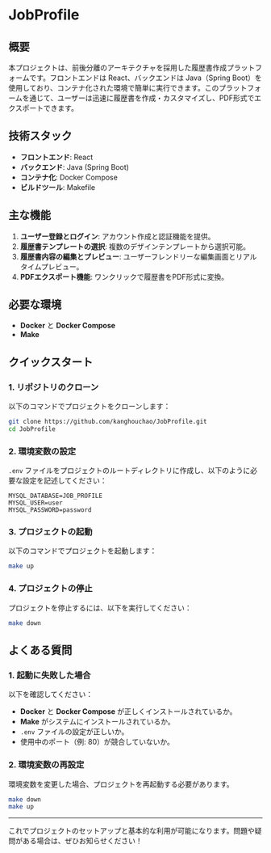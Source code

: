 # JobProfile

## 概要

本プロジェクトは、前後分離のアーキテクチャを採用した履歴書作成プラットフォームです。フロントエンドは React、バックエンドは Java（Spring Boot）を使用しており、コンテナ化された環境で簡単に実行できます。このプラットフォームを通じて、ユーザーは迅速に履歴書を作成・カスタマイズし、PDF形式でエクスポートできます。

## 技術スタック

- **フロントエンド**: React
- **バックエンド**: Java (Spring Boot)
- **コンテナ化**: Docker Compose
- **ビルドツール**: Makefile

## 主な機能

1. **ユーザー登録とログイン**: アカウント作成と認証機能を提供。
2. **履歴書テンプレートの選択**: 複数のデザインテンプレートから選択可能。
3. **履歴書内容の編集とプレビュー**: ユーザーフレンドリーな編集画面とリアルタイムプレビュー。
4. **PDFエクスポート機能**: ワンクリックで履歴書をPDF形式に変換。

## 必要な環境

- **Docker** と **Docker Compose**
- **Make**

## クイックスタート

### 1. リポジトリのクローン

以下のコマンドでプロジェクトをクローンします：

```bash
git clone https://github.com/kanghouchao/JobProfile.git
cd JobProfile
```

### 2. 環境変数の設定

`.env` ファイルをプロジェクトのルートディレクトリに作成し、以下のように必要な設定を記述してください：

```
MYSQL_DATABASE=JOB_PROFILE
MYSQL_USER=user
MYSQL_PASSWORD=password
```

### 3. プロジェクトの起動

以下のコマンドでプロジェクトを起動します：

```bash
make up
```

### 4. プロジェクトの停止

プロジェクトを停止するには、以下を実行してください：

```bash
make down
```

## よくある質問

### 1. 起動に失敗した場合

以下を確認してください：

- **Docker** と **Docker Compose** が正しくインストールされているか。
- **Make** がシステムにインストールされているか。
- `.env` ファイルの設定が正しいか。
- 使用中のポート（例: 80）が競合していないか。

### 2. 環境変数の再設定

環境変数を変更した場合、プロジェクトを再起動する必要があります。

```bash
make down
make up
```

---

これでプロジェクトのセットアップと基本的な利用が可能になります。問題や疑問がある場合は、ぜひお知らせください！

